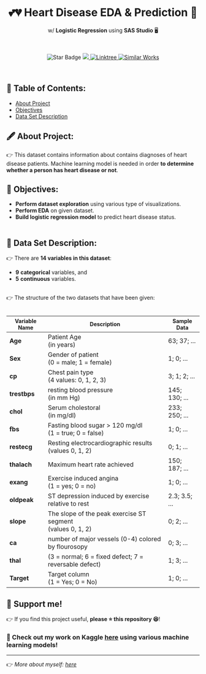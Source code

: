 <h1 align="center">💕💔 Heart Disease EDA & Prediction 🔮</h1>
<p align="center">w/ <b>Logistic Regression</b> using <b>SAS Studio</b> 🖥</b></p><br>
<p align="center">
  <img src="https://img.shields.io/static/v1?label=%F0%9F%8C%9F&message=If%20Useful&style=style=flat&color=BC4E99" alt="Star Badge"/>
  <a href="https://www.github.com/caesarmario">
    <img src="https://img.shields.io/github/followers/caesarmario?style=social&link=https://www.github.com/caesarmario" alt"GitHub"/>
  </a>
  <a href="https://linktr.ee/caesarmario_">
    <img src="https://img.shields.io/badge/Follow%20My%20Other%20Works-019875?style=flat&labelColor=019875&link=https:/linktr.ee/caesarmario_" alt="Linktree"/>
  </a>
  <a href="https://www.kaggle.com/code/caesarmario/heart-disease-eda-prediction">
    <img src="https://img.shields.io/badge/-Similar%20Works%20on%20Kaggle-teal?style=flat&logo=kaggle&logoColor=deepblue&link=https://www.kaggle.com/code/caesarmario/heart-disease-eda-prediction" alt="Similar Works"/>
  </a>
</p>
<br>

## 📃 Table of Contents:
  - [About Project](#-about-project)
  - [Objectives](#-objectives)
  - [Data Set Description](#-data-set-description)
<!--
  - [EDA](#-eda)
      - [Data Sets Structure](#-data-sets-structure)
      - [Training Data Set](#-training-data-set)
          - [Univariate](#-univariate---training)
          - [Bivariate](#-bivariate---training)
      - [Testing Data Set](#-testing-data-set)
          - [Univariate](#-univariate---testing)
          - [Bivariate](#-bivariate---testing)
  - [Data Imputation](#-data-imputation)
  - [Logistic Regression Result](#-logistic-regression-result)
      - [Logistic Regression Summary](#-summary-of-logistic-regression)
      - [Model Output](#-logistic-regression-model-output)
      - [Prediction Output](#-prediction-output)
-->

## 🖋 About Project:
👉 This dataset contains information about contains diagnoses of heart disease patients. Machine learning model is needed in order <b>to determine whether a person has heart disease or not</b>.

## 📌 Objectives:
*   <b>Perform dataset exploration</b> using various type of visualizations.
*   <b>Perform EDA</b> on given dataset.
*   <b>Build logistic regression model</b> to predict heart disease status.
<br><br>

## 🧾 Data Set Description:
👉 There are **14 variables in this dataset**:
  - **9** **categorical** variables, and
  - **5** **continuous** variables.
<br>
👉 The structure of the two datasets that have been given: <br><br>
<table style="width:100%">
  <thead>
    <tr>
      <th style="text-align:center; font-weight: bold; font-size:14px">Variable Name</th>
      <th style="text-align:center; font-weight: bold; font-size:14px">Description</th>
      <th style="text-align:center; font-weight: bold; font-size:14px">Sample Data</th>
    </tr>
  </thead>
  <tbody>
  <tr>
    <td><b>Age</b></td>
    <td>Patient Age <br> (in years)</td>
    <td>63; 37; ...</td>
  </tr>
  <tr>
    <td><b>Sex</b></td>
    <td>Gender of patient <br> (0 = male; 1 = female)</td>
    <td>1; 0; ...</td>
  </tr>
  <tr>
    <td><b>cp</b></td>
    <td>Chest pain type <br> (4 values: 0, 1, 2, 3)</td>
    <td>3; 1; 2; ...</td>
  </tr>
  <tr>
    <td><b>trestbps</b></td>
    <td>resting blood pressure  <br> (in mm Hg)</td>
    <td>145; 130; ...</td>
  </tr>
  <tr>
    <td><b>chol</b></td>
    <td>Serum cholestoral <br> (in mg/dl)</td>
    <td>233; 250; ...</td>
  </tr>
  <tr>
    <td><b>fbs</b></td>
    <td>Fasting blood sugar &gt; 120 mg/dl <br> (1 = true; 0 = false) </td>
    <td>1; 0; ...</td>
  </tr>
  <tr>
    <td><b>restecg</b></td>
    <td>Resting electrocardiographic results <br> (values 0, 1, 2) </td>
    <td>0; 1; ...</td>
  </tr>
  <tr>
    <td><b>thalach</b></td>
    <td>Maximum heart rate achieved </td>
    <td>150; 187; ...</td>
  </tr>
  <tr>
    <td><b>exang</b></td>
    <td>Exercise induced angina <br> (1 = yes; 0 = no) </td>
    <td>1; 0; ...</td>
  </tr>
  <tr>
    <td><b>oldpeak</b></td>
    <td>ST depression induced by exercise relative to rest</td>
    <td>2.3; 3.5; ...</td>
  </tr>
  <tr>
    <td><b>slope</b></td>
    <td>The slope of the peak exercise ST segment<br> (values 0, 1, 2) </td>
    <td>0; 2; ...</td>
  </tr>
  <tr>
    <td><b>ca</b></td>
    <td>number of major vessels (0-4) colored by flourosopy </td>
    <td>0; 3; ...</td>
  </tr>
  <tr>
    <td><b>thal</b></td>
    <td>(3 = normal; 6 = fixed defect; 7 = reversable defect)</td>
    <td>1; 3; ...</td>
  </tr>
  <tr>
    <td><b>Target</b></td>
    <td>Target column<br> (1 = Yes; 0 = No) </td>
    <td>1; 0; ...</td>
  </tr>
</tbody>
</table>

<!--
## 📊 EDA:
### 🏛 Data Sets Structure:
![](X)

### ⚙ Training Data Set
#### ▶ Univariate - Training:
*   GENDER <br>
![GENDER](https://github.com/caesarmario/loan-prediction-SAS-studio/blob/main/Screenshot/Training/Univariate/Training_Univariate_Gender.png)<br>
    - **13 LFI customers had an unidentified gender** due to missing values in the dataset.
    - Furthermore, the dataset has an **uneven distribution between male and female loan applicants**, with the percentage of male applicants is 81.36% (489 male applicants).
    - In comparison, the percentage of female applicants is only 18.64% (112 female applicants)
<br><br>

*   MARITAL_STATUS <br>
![MARITAL_STATUS](https://github.com/caesarmario/loan-prediction-SAS-studio/blob/main/Screenshot/Training/Univariate/Training_Univariate_MaritalStatus.png)<br>
    - **Three loan applicants** in the training dataset **had an unknown marital status** due to missing values.
    - The dataset has an **uneven distribution between married and not married loan applicants**, with the percentage of married applicants is 65.14% (398 married applicants).
    - In comparison, the percentage of not married applicants is only 34.86% (213 not married applicants)
<br><br>

*   FAMILY_MEMBERS <br>
![FAMILY_MEMBERS](https://github.com/caesarmario/loan-prediction-SAS-studio/blob/main/Screenshot/Training/Univariate/Training_Univariate_FamilyMembers.png)<br>
    - **15 loan applicants in the training dataset had an unidentified number of family members** due to missing values.
    - As many as 57.6% (345 applicants) have 0 family members, 17.03% (102 applicants) have one family member.
    - Moreover, as many as 16.86% (101 applicants) have two family members.
    - 8.51% (51 applicants) have three or more family members.
<br><br>

*   QUALIFICATION <br>
![QUALIFICATION](https://github.com/caesarmario/loan-prediction-SAS-studio/blob/main/Screenshot/Training/Univariate/Training_Univariate_Qualification.png)<br>
    - **There are no missing values** or no applicants with unidentified qualifications in the dataset.
    - The dataset has an uneven distribution between graduated and under graduated applicants, with the percentage of graduated applicants is 78.18% (480 graduated applicants).
    - In comparison, the percentage of under graduated applicants is only 21.82% (134 under graduated applicants).
<br><br>

*   EMPLOYMENT <br>
![EMPLOYMENT](https://github.com/caesarmario/loan-prediction-SAS-studio/blob/main/Screenshot/Training/Univariate/Training_Univariate_Employment.png)<br>
    - **32 loan applicants in the training dataset had an unknown employment status** due to missing values.
    - The dataset has an **uneven distribution between yes (employed) and no (unemployed) loan applicants**, with the percentage of no (unemployed) applicants is 85.91% (500 unemployed applicants).
    - While the percentage of not yes (employed) applicants is only 14.09% (82 employed applicants).
<br><br>

*   LOAN_HISTORY <br>
![LOAN_HISTORY](https://github.com/caesarmario/loan-prediction-SAS-studio/blob/main/Screenshot/Training/Univariate/Training_Univariate_LoanHistory.png)<br>
    - **50 loan applicants in the training dataset had an unidentified history of loan applicants** due to missing values.
    - As many as 57.6% (345 applicants) have 0 family members, 17.03% (102 applicants) have one family member.
    - Moreover, as many as 16.86% (101 applicants) have two family members.
    - 8.51% (51 applicants) have three or more family members.
<br><br>

*   LOAN_LOCATION <br>
![LOAN_LOCATION](https://github.com/caesarmario/loan-prediction-SAS-studio/blob/main/Screenshot/Training/Univariate/Training_Univariate_LoanLocation.png)<br>
    - **There are no missing values or no applicants with unidentified qualifications** in the dataset.
    - As many as 32.9% (202 applicants) live in the city, 37.95% (233 applicants) live in the town. 
    - Moreover, as many as 29.15% (179 applicants) live in the village
<br><br>

*   LOAN_APPROVAL_STATUS <br>
![LOAN_APPROVAL_STATUS](https://github.com/caesarmario/loan-prediction-SAS-studio/blob/main/Screenshot/Training/Univariate/Training_Univariate_LoanApprovalStatus.png)<br>
    - **There are no missing values or no applicants that had unidentified loan approval status** in the dataset.
    - The dataset has an uneven distribution between approved loans (Y) and rejected loans (N), with the percentage of the approved loan (Y) is 68.73% (422 applicants).
    - The percentage of the rejected loan (N) is 31.27% (192 applicants).
<br><br>

*   CANDIDATE_INCOME <br>
![CANDIDATE_INCOME](https://github.com/caesarmario/loan-prediction-SAS-studio/blob/main/Screenshot/Training/Univariate/Training_Univariate_CandidateIncome.png)<br>
    - It can be seen that there are no missing values or no applicants that had unidentified income in the dataset
    - Both the histogram, mean and median values indicate that the data distribution for this variable is positively skewed, with the median 3,812.5 and mean 5,403.46
    - Based on the standard deviation, mean, and maximum value, it can be determined that this variable contains extreme outliers because the maximum value is greater than the (mean + 3x standard deviation) value.
<br><br>

*   GUARANTEE_INCOME <br>
![GUARANTEE_INCOME](https://github.com/caesarmario/loan-prediction-SAS-studio/blob/main/Screenshot/Training/Univariate/Training_Univariate_GuaranteeIncome.png)<br>
    - There are no missing values or no applicants that had unidentified guarantee income in the dataset.
    - Both the histogram, mean and median values indicate that the data distribution for this variable is positively skewed, with the median 1188.50 and mean 1621.25
    - Based on the standard deviation, mean, and maximum value, it can be determined that this variable contains extreme outliers because the maximum value is greater than the (mean + 3x standard deviation) value.
<br><br>

*   LOAN_AMOUNT <br>
![LOAN_AMOUNT](https://github.com/caesarmario/loan-prediction-SAS-studio/blob/main/Screenshot/Training/Univariate/Training_Univariate_LoanAmount.png)<br>
    - There are 22 missing values.
    - Both the histogram, mean and median values indicate that the data distribution for this variable is positively skewed, with the median 128 and mean 146.4121622
<br><br>

*   LOAN_DURATION <br>
![LOAN_DURATION](https://github.com/caesarmario/loan-prediction-SAS-studio/blob/main/Screenshot/Training/Univariate/Training_Univariate_LoanDuration.png)<br>
    - It can be seen that **there are 14 missing values**.
    - Both the histogram, mean and median values indicate that the data distribution for this variable is positively skewed, with the median 360 and mean 342
<br><br>

#### ▶ Bivariate - Training:
*   GENDER - MARITAL_STATUS <br>
![GENDER - MARITAL_STATUS](https://github.com/caesarmario/loan-prediction-SAS-studio/blob/main/Screenshot/Training/Bivariate/Training_Bivariate_Gender_MaritalStatus.png)<br>
    - Most male applicants are already married (92.01%). In contrast, the majority of female applicants are not yet married (38.01%).
    - The percentage of female applicants who are already married is only 7.99%, while the percentage of male applicants who are not yet married is 61.90%.
    - There are 16 missing data due to three missing values for married status and thirteen missing values for gender.
<br><br>

*   FAMILY_MEMBERS - QUALIFICATION <br>
![FAMILY_MEMBERS - QUALIFICATION](https://github.com/caesarmario/loan-prediction-SAS-studio/blob/main/Screenshot/Training/Bivariate/Training_Bivariate_FamilyMembers_Qualification.png)<br>
    - The majority of loan applicants who are graduates do not have any family members (58.64%).
    - Most loan applicants who are undergraduates do not have any family members (53.85%).
    - Graduates with one family member are 17.27%, while undergraduates with one family member are 16.15%.
    - The percentage of graduates with two family members is 16.42%, while undergraduates with two family members are 18.46%.
    - The percentage of graduates with three or more family members is 7.68%, while undergraduates with three or more family members are 11.54%.
    - There are 15 missing values; this is since there are 15 missing data for family members but no missing value for qualification.
<br><br>

*   EMPLOYMENT - LOAN_HISTORY <br>
![EMPLOYMENT - LOAN_HISTORY](https://github.com/caesarmario/loan-prediction-SAS-studio/blob/main/Screenshot/Training/Bivariate/Training_Bivariate_Employment_LoanHistory.png)<br>
    - It can be seen that 86% of unemployed loan applicants have good loan history.
    - The loan applicants who are also unemployed have bad loan history with a percentage of 86.36%.
    - It can be seen that the percentage of applicants that are employed and have bad loan history is 13.64%, and the percentage of applicants that are employed and have good loan history is 14.00%. 
    - There are 76 missing values because there are 32 missing values in employment, 50 missing values in loan history, and the remaining missing values for employment and loan history.
<br><br>

*   LOAN_LOCATION - LOAN_APPROVAL_STATUS <br>
![LOAN_LOCATION - LOAN_APPROVAL_STATUS](https://github.com/caesarmario/loan-prediction-SAS-studio/blob/main/Screenshot/Training/Bivariate/Training_Bivariate_LoanLocation_LoanApprovalStatus.png)<br>
    - Most loan applications that got rejected belong to applicants from cities and villages, with both percentages being 35.94%.
    - It can be seen that the percentages of rejected loan applications from towns are lower than loan applications from cities and villages (28.13%).
    - It can be seen that most loan applications that got accepted are from a town with a percentage of 42.42%.
    - It can be seen that the percentage of approved loan applications from the city is 31.52% and from the village is 26.07%.
    - It can be seen that there are no missing values from the loan location variable and the loan approval status variable.
<br><br>

*   GENDER - LOAN_APPROVAL_STATUS <br>
![GENDER - LOAN_APPROVAL_STATUS](https://github.com/caesarmario/loan-prediction-SAS-studio/blob/main/Screenshot/Training/Bivariate/Training_Bivariate_Gender_LoanApprovalStatus.png)<br>
    - It can be seen that the majority of approved loan applications comes from male applicants, with a percentage of 81.88%.
    - It can also be seen that most rejected loan applications come from male applicants, with 80.21%.
    - The percentage of female applicants with approved loan applications is 18.12%. The percentage of female applicants with rejected loan applications is 19.79%
    - There are 13 missing values, with 13 missing values in the gender variable and none in loan approval status.
<br><br>

*   LOAN_APPROVAL_STATUS - CANDIDATE_INCOME <br>
![LOAN_APPROVAL_STATUS - CANDIDATE_INCOME](https://github.com/caesarmario/loan-prediction-SAS-studio/blob/main/Screenshot/Training/Bivariate/Training_Bivariate_LoanApprovalStatus_CandidateIncome.png)<br>
    - It can be seen from the box plot that there are lots of outliers in candidate income.
    - For both box plots, it can be seen that the distribution is positively skewed because the median value is closer to the lower quartile.
    - The table shows that both maximum values for approved and rejected loan applications are more significant than the mean value, indicating extreme outliers in the dataset.
<br><br>

*   LOAN_APPROVAL_STATUS - GUARANTEE_INCOME <br>
![LOAN_APPROVAL_STATUS - GUARANTEE_INCOME](https://github.com/caesarmario/loan-prediction-SAS-studio/blob/main/Screenshot/Training/Bivariate/Training_Bivariate_LoanApprovalStatus_GuaranteeIncome.png)<br>
    - It can be seen from the box plot that there are lots of outliers in guarantee income
    - For rejected loan applications box plots, it can be seen that the distribution is positively skewed because the median value is closer to the lower quartile.
    - For the approved loan applications box plot, it can be seen that the distribution is slightly negatively skewed because the median value is slightly closer to the top quartile.
    - Both maximum values for approved and rejected loan applications are more significant than the mean value, indicating extreme outliers in the dataset
<br><br>

*   LOAN_APPROVAL_STATUS - LOAN_AMOUNT <br>
![LOAN_APPROVAL_STATUS - LOAN_AMOUNT](https://github.com/caesarmario/loan-prediction-SAS-studio/blob/main/Screenshot/Training/Bivariate/Training_Bivariate_LoanApprovalStatus_LoanAmount.png)<br>
    - It can be seen from the box plot that there are lots of outliers in the loan amount.
    - For both loan applications box plots, it can be seen that the distribution is slightly positively skewed because the median value is slightly closer to the lower quartile.
    - The table shows that both maximum values for approved and rejected loan applications are more significant than the mean value, indicating extreme outliers in the dataset.
<br><br>

*   CANDIDATE_INCOME - GUARANTEE_INCOME <br>
![CANDIDATE_INCOME - GUARANTEE_INCOME](https://github.com/caesarmario/loan-prediction-SAS-studio/blob/main/Screenshot/Training/Bivariate/Training_Bivariate_CandidateIncome_GuaranteeIncome.png)<br>
    - It can be seen that from the tables and scatter plot that there is a negative correlation with -0.11660.
    - The correlation coefficient is significant at the 95 per cent confidence interval, as it has a p-value of 0.0038, indicating that it holds for the whole population.
<br><br>

*   LOAN_AMOUNT - LOAN_DURATION <br>
![LOAN_AMOUNT - LOAN_DURATION](https://github.com/caesarmario/loan-prediction-SAS-studio/blob/main/Screenshot/Training/Bivariate/Training_Bivariate_LoanAmount_LoanDuration.png)<br>
    - It can be seen that from the tables and scatter plot that there is a positive correlation between candidate income and guarantee income 0.03945.
    - This correlation coefficient between loan amount and loan duration is not significant at the 95 per cent confidence interval (p-value = 0.3438).
<br><br>

### ⚒ Testing Data Set
#### ▶ Univariate - Testing:
*   GENDER <br>
![GENDER](https://github.com/caesarmario/loan-prediction-SAS-studio/blob/main/Screenshot/Testing/Univariate/Testing_Univariate_Gender.png)<br>
    - **11 LFI customers had an unidentified gender** due to missing values in the dataset.
    - The dataset has an **uneven distribution between male and female loan applicants**, with the percentage of male applicants is 80.34% (286 male applicants) and the percentage of female applicants is only 19.66% (70 female applicants).
<br><br>

*   MARITAL_STATUS <br>
![MARITAL_STATUS](https://github.com/caesarmario/loan-prediction-SAS-studio/blob/main/Screenshot/Testing/Univariate/Testing_Univariate_MaritalStatus.png)<br>
    - There are no missing values.
    - The dataset has an uneven distribution between married and not married loan applicants, with the percentage of married applicants is 63.49% (233 married applicants) and the percentage of not married applicants is only 36.51% (134 not married applicants).
<br><br>

*   FAMILY_MEMBERS <br>
![FAMILY_MEMBERS](https://github.com/caesarmario/loan-prediction-SAS-studio/blob/main/Screenshot/Testing/Univariate/Testing_Univariate_FamilyMembers.png)<br>
    - **10 loan applicants in the testing dataset had an unidentified number of family members** due to missing values.
    - As many as 56.02% (200 applicants) have 0 family members, 16.25% (58 applicants) have one family member, 16.53% (59 applicants) have two family members, and 11.20% (40 applicants) have three or more family members.
<br><br>

*   QUALIFICATION <br>
![QUALIFICATION](https://github.com/caesarmario/loan-prediction-SAS-studio/blob/main/Screenshot/Testing/Univariate/Testing_Univariate_Qualification.png)<br>
    - **There are no missing values or no applicants with unidentified qualifications** in the dataset.
    - The dataset has an uneven distribution between graduated and under graduated applicants, with the percentage of graduated applicants is 77.11% (283 graduated applicants).
    - The percentage of under graduated applicants is only 22.89% (84 under graduated applicants).
<br><br>

*   EMPLOYMENT <br>
![EMPLOYMENT](https://github.com/caesarmario/loan-prediction-SAS-studio/blob/main/Screenshot/Testing/Univariate/Testing_Univariate_Employment.png)<br>
    - **23 loan applicants in the training dataset had an unknown employment status** due to missing values.
    - The dataset has an uneven distribution between yes (employed) and no (unemployed) loan applicants, with the percentage of no (unemployed) applicants is 89.24% (307 unemployed applicants) while the percentage of not yes (employed) applicants is only 10.76% (37 employed applicants).
<br><br>

*   LOAN_HISTORY <br>
![LOAN_HISTORY](https://github.com/caesarmario/loan-prediction-SAS-studio/blob/main/Screenshot/Testing/Univariate/Testing_Univariate_LoanHistory.png)<br>
    - **29 loan applicants in the training dataset had an unidentified history of loan applicants** due to missing values.
    - The dataset has an uneven distribution between an applicant that has good loan history (1) and an applicant that has bad loan history (0), with the percentage of applicants that have bad loan history (0) is only 17.46% (59 applicants).
    - The percentage of applicants with good loan history (1) is 82.54% (279 applicants).
<br><br>

*   LOAN_LOCATION <br>
![LOAN_LOCATION](https://github.com/caesarmario/loan-prediction-SAS-studio/blob/main/Screenshot/Testing/Univariate/Testing_Univariate_LoanLocation.png)<br>
    - There are no missing values or applicants with unidentified loan locations in the dataset.
    - As many as 38.15% (140 applicants) live in the city, 31.61% (116 applicants) live in the town, and 30.25% (111 applicants) live in the village.
<br><br>

*   CANDIDATE_INCOME <br>
![CANDIDATE_INCOME](https://github.com/caesarmario/loan-prediction-SAS-studio/blob/main/Screenshot/Testing/Univariate/Testing_Univariate_CandidateIncome.png)<br>
    - It can be seen that there are no missing values or no applicants that had unidentified income in the dataset
    - Both the histogram, mean and median values indicate that the data distribution for this variable is positively skewed, with the median 3,786 and mean 4,805.6.
<br><br>

*   GUARANTEE_INCOME <br>
![GUARANTEE_INCOME](https://github.com/caesarmario/loan-prediction-SAS-studio/blob/main/Screenshot/Testing/Univariate/Testing_Univariate_GuaranteeIncome.png)<br>
    - It can be seen that there are no missing values or no applicants that had unidentified guarantee income in the dataset.
    - Both the histogram, mean and median values indicate that the data distribution for this variable is positively skewed, with the median 1025 and mean 1569.58.
<br><br>

*   LOAN_AMOUNT <br>
![LOAN_AMOUNT](https://github.com/caesarmario/loan-prediction-SAS-studio/blob/main/Screenshot/Testing/Univariate/Testing_Univariate_LoanAmount.png)<br>
    - It can be seen that there are five missing values.
    - Both the histogram, mean and median values indicate that the data distribution for this variable is positively skewed, with the median 125 and mean 136.1325967.
<br><br>

*   LOAN_DURATION <br>
![LOAN_DURATION](https://github.com/caesarmario/loan-prediction-SAS-studio/blob/main/Screenshot/Testing/Univariate/Testing_Univariate_LoanDuration.png)<br>
    - It can be seen that there are six missing values.
    - Both the histogram, mean and median values indicate that the data distribution for this variable is positively skewed, with the median 360 and mean 342.5373961.
<br><br>


#### ▶ Bivariate - Testing:
*   GENDER - MARITAL_STATUS <br>
![GENDER - MARITAL_STATUS](https://github.com/caesarmario/loan-prediction-SAS-studio/blob/main/Screenshot/Testing/Bivariate/Testing_Bivariate_Gender_MaritalStatus.png)<br>
    - It can be seen that in both the frequency table and the mosaic plot, the majority of male applicants are already married (88.70%), while the majority of female applicants are not yet married (34.92%).
    - The percentage of female applicants who are already married is only 11.30%, while the percentage of male applicants who are not yet married is 65.08%.
    - There are 11 missing data due to 11 missing values for gender
<br><br>

*   FAMILY_MEMBERS - QUALIFICATION <br>
![FAMILY_MEMBERS - QUALIFICATION](https://github.com/caesarmario/loan-prediction-SAS-studio/blob/main/Screenshot/Testing/Bivariate/Testing_Bivariate_FamilyMembers_Qualification.png)<br>
    - It can be seen that the majority of loan applicants who are graduates do not have any family members (58.39%).
    - Most loan applicants who are undergraduates do not have any family members (48.19%).
    - Graduates with one family member are 17.15%, while undergraduates with one family member are 13.25%.
    - The percentage of graduates with two family members is 14.96%, while undergraduates with two family members are 21.69%.
    - The percentage of graduates with three or more family members is 9.49%, while undergraduates with three or more family members are 16.87%.
    - There are ten missing values, since there are ten missing data for family members, but no missing value for qualification.
<br><br>

*   EMPLOYMENT - LOAN_HISTORY <br>
![EMPLOYMENT - LOAN_HISTORY](https://github.com/caesarmario/loan-prediction-SAS-studio/blob/main/Screenshot/Testing/Bivariate/Testing_Bivariate_Employment_LoanHistory.png)<br>
    - It can be seen that 87.59% of unemployed loan applicants have good loan history. The loan applicants who are also unemployed have a bad loan history with 96%.
    - It can be seen that the percentage of applicants that are employed and have bad loan history is 4%, and the percentage of applicants that are employed and have good loan history is 12.41%.
    - There are 51 missing values because there are 23 missing values in employment and 28 missing values in loan history.
<br><br>

*   GENDER - QUALIFICATION <br>
![GENDER - QUALIFICATION](https://github.com/caesarmario/loan-prediction-SAS-studio/blob/main/Screenshot/Testing/Bivariate/Testing_Bivariate_Gender_Qualification.png)<br>
    - It can be seen that most male undergraduate loan applicants are higher than graduate male loan applicants.
    - Undergraduate males have a percentage of 82.50%, while male graduates have a percentage of 79.71%.
    - Graduate women have a percentage of 20.29%, while undergraduate women have a percentage of 17.50%.
    - It can be seen that there are 11 missing values from the gender variable and 0 missing values in the qualification variable.
<br><br>

*   GENDER - LOAN_LOCATION <br>
![GENDER - LOAN_LOCATION](https://github.com/caesarmario/loan-prediction-SAS-studio/blob/main/Screenshot/Testing/Bivariate/Testing_Bivariate_Gender_LoanLocation.png)<br>
    - It can be seen that most male applicants come from the village with a percentage of 83.33%.
    - Male applicants come from the city, only 81.75% and male applicants come from town are 75.68%.
    - The majority of female applicants come from a town with a percentage of 24.32%.
    - Female applicants from the city are only 18.25%, female applicants from the village are only 16.67%.
    - There are 11 missing values, with 11 missing values in the gender variable and none in loan approval status.
<br><br>

*   FAMILY_MEMBERS - LOAN_LOCATION<br>
![FAMILY_MEMBERS - LOAN_LOCATION](https://github.com/caesarmario/loan-prediction-SAS-studio/blob/main/Screenshot/Testing/Bivariate/Testing_Bivariate_FamilyMembers_LoanLocation.png)<br>
    - It can be seen that the majority of applicants who do not have family members come from villages with a percentage of 57.27%.
    - Applicants who do not have family members from the town have 55.86%, and those from the city have a percentage of 55.15%.
    - Applicants who have one family members majority come from a town with a percentage of 18.02%.
    - Applicants with one family member from the village have a percentage of 16.36%, and those from the city have 14.71%.
    - Applicants who have two family members majority come from villages with a percentage of 20%.
    - Applicants with two family members from the city have a percentage of 16.16%, and those from the city have 13.51%.
    - Applicants who have three or more family members majority come from cities with a percentage of 13.97%.
    - Applicants with three or more family members from the town have a percentage of 12.61%, and those from villages have a percentage of 6.36%.
    - There are ten missing values with ten missing values in the family members variable and none in loan location.
<br><br>

*   GENDER - CANDIDATE_INCOME <br>
![GENDER - CANDIDATE_INCOME](https://github.com/caesarmario/loan-prediction-SAS-studio/blob/main/Screenshot/Testing/Bivariate/Testing_Bivariate_Gender_CandidateIncome.png)<br>
    - It can be seen from the box plot that there are lots of outliers in candidate income.
    - It can be seen that candidate income for male are much higher (mean = 4932.86) compare to female (mean = 4163.60).
    - For both box plots, it can be seen that the distribution is positively skewed because the median value is closer to the lower quartile.
    - Both maximum values for female and male applicants are more significant than the mean value, indicating extreme outliers in the dataset.
<br><br>

*   MARITAL_STATUS - GUARANTEE_INCOME <br>
![MARITAL_STATUS - GUARANTEE_INCOME](https://github.com/caesarmario/loan-prediction-SAS-studio/blob/main/Screenshot/Testing/Bivariate/Testing_Bivariate_MaritalStatus_GuaranteeIncome.png)<br>
    - It can be seen from the box plot that there are lots of outliers in guarantee income.
    - The guaranteed income is higher for married applicants (mean = 1627.12) than unmarried applicants (mean = 1459.53).
    - For not married applicants box plots, it can be seen that the distribution is positively skewed because the median value is closer to the lower quartile.
    - For the married applicant's box plot, it can be seen that the distribution is slightly negatively skewed because the median value is slightly closer to the top quartile.
    - Both maximum values for married and unmarried applicants are more significant than the mean value, indicating extreme outliers in the dataset.
<br><br>

*   EMPLOYMENT - LOAN_AMOUNT <br>
![EMPLOYMENT - LOAN_AMOUNT](https://github.com/caesarmario/loan-prediction-SAS-studio/blob/main/Screenshot/Testing/Bivariate/Testing_Bivariate_Employment_LoanAmount.png)<br>
    - It can be seen from the box plot that there are lots of outliers in the loan amount.
    - The loan amount is more significant for employed applicants (mean = 150.1891892) than for unemployed applicants (mean = 133.7218543).
    - It can be seen that the distribution is slightly positively skewed because the median value is slightly closer to the lower quartile.
    - Both maximum values for employed and unemployed applicants are more significant than the mean value, indicating extreme outliers in the dataset.
<br><br>

*   CANDIDATE_INCOME - GUARANTEE_INCOME <br>
![CANDIDATE_INCOME - GUARANTEE_INCOME](https://github.com/caesarmario/loan-prediction-SAS-studio/blob/main/Screenshot/Testing/Bivariate/Testing_Bivariate_CandidateIncome_GuaranteeIncome.png)<br>
    - It can be seen that from the tables and scatter plot that there is a negative correlation between candidate income and guarantee income with -0.11033.
    - This correlation coefficient is significant at the 95 per cent confidence interval, as it has a p-value of 0.0346.
<br><br>

*   LOAN_AMOUNT - LOAN_DURATION <br>
![LOAN_AMOUNT - LOAN_DURATION](https://github.com/caesarmario/loan-prediction-SAS-studio/blob/main/Screenshot/Testing/Bivariate/Testing_Bivariate_LoanAmount_LoanDuration.png)<br>
    - It can be seen that from the tables and scatter plot that there is a positive correlation between candidate income and guarantee income 0.09495.
    - The correlation coefficient is not significant at the 95 per cent confidence interval, with a p-value of 0.0736.
<br><br>

*   CANDIDATE_INCOME - LOAN_DURATION <br>
![CANDIDATE_INCOME - LOAN_DURATION](https://github.com/caesarmario/loan-prediction-SAS-studio/blob/main/Screenshot/Testing/Bivariate/Testing_Bivariate_CandidateIncome_LoanDuration.png)<br>
    - It can be seen that from the tables and scatter plot that there is a positive correlation between candidate income and loan duration 0.02325.
    - The correlation coefficient is not significant at the 95 per cent confidence interval, with a p-value of 0.6598.
<br><br>
[![](https://img.shields.io/badge/back%20to%20top-%E2%86%A9-blue)](#-table-of-contents)
<br><br>

## 🛠 Data Imputation:
👉 The data imputation will be described as follows: <br>
<table>
<thead>
  <tr>
    <th rowspan="7"><b>Training</b></th>
    <th rowspan="5"><i>Mode</i></th>
    <th>Gender</th>
  </tr>
  <tr>
    <th>Family Members</th>
  </tr>
  <tr>
    <th>Marital Status</th>
  </tr>
  <tr>
    <th>Employment</th>
  </tr>
  <tr>
    <th>Loan History</th>
  </tr>
  <tr>
    <th rowspan="2"><i>Mean</i></th>
    <th>Loan Amount</th>
  </tr>
  <tr>
    <th>Loan Duration</th>
  </tr>
</thead>
<tbody>
  <tr>
    <td rowspan="6"><b>Testing</b></td>
    <td rowspan="4"><i>Mode</i></td>
    <td>Gender</td>
  </tr>
  <tr>
    <td>Family Members</td>
  </tr>
  <tr>
    <td>Employment</td>
  </tr>
  <tr>
    <td>Loan History</td>
  </tr>
  <tr>
    <td rowspan="2"><i>Mean</i></td>
    <td>Loan Amount</td>
  </tr>
  <tr>
    <td>Loan Duration</td>
  </tr>
</tbody>
</table><br>

👉 Summary: all the **categorical variables** will be imputed using **mode**, while all the **continuous variables** will be imputed using **mean**.
<br><br>
[![](https://img.shields.io/badge/back%20to%20top-%E2%86%A9-blue)](#-table-of-contents)
<br><br>

## 👨‍💻 Logistic Regression Result:
### ▶ Summary of Logistic Regression:
![LR - 1](https://github.com/caesarmario/loan-prediction-SAS-studio/blob/main/Screenshot/Logistic%20Regression%20Output%20-%201.png)<br>
    👉 The dataset on which the model was built has been correctly cleaned. <br>
    👉 There are no more missing values (the number of observations reads and used is the same enabling the model to use every observation in the dataset). <br>
    👉 The response profile reveals a highly unbalanced percentage between the two classes within the dependent variable, loan approval status, with a ratio of about 1:2 between N and Y. <br>
![LR - 2](https://github.com/caesarmario/loan-prediction-SAS-studio/blob/main/Screenshot/Logistic%20Regression%20Output%20-%202.png)<br>
    👉 The Convergence Status of the Model is “Satisfied,” and the AIC value is smaller than SC. <br>
    👉 These two examples demonstrate that the Logistic Regression Model is an effective predictor. <br>
![LR - 3](https://github.com/caesarmario/loan-prediction-SAS-studio/blob/main/Screenshot/Logistic%20Regression%20Output%20-%203.png)<br>
    👉 It can be seen that marital status, loan history, and loan location has a significant correlation to loan approval status since the p-value is less than 0.05. <br>
![LR - 4](https://github.com/caesarmario/loan-prediction-SAS-studio/blob/main/Screenshot/Logistic%20Regression%20Output%20-%204.png)<br>
    👉 The p-value column “Pr > ChiSq” indicates that not all variables in the model are significant. <br>
    👉 A p-value of less than 0.05 indicates that the variable significantly affects loan approval status variation. <br>
    👉 Loan location and marital status impact loan approval choices. <br>
    👉 It can be observed that work status and gender have little impact on loan approval results. <br>

### ▶ Logistic Regression Model Output:
![LR Model Output](https://github.com/caesarmario/loan-prediction-SAS-studio/blob/main/Screenshot/Logistic%20Regression%20Model%20Output.png)<br>
    👉 There are extra columns at the end of the dataset and the standard variables. <br>
    👉 Each column contains an estimated result from the model together with the estimated probability. <br>
    
### ⚠ Prediction Output:
![Prediction Output](https://github.com/caesarmario/loan-prediction-SAS-studio/blob/main/Screenshot/Prediction%20Output.png)<br>
    👉 There is 1 new column showing the results of the status prediction output from the loan approval. <br>
    👉 In addition, in addition to the new column that has been created, there is a probability of the loan application being rejected (N) and a probability of the loan application being accepted (Y).
<br><br>
[![](https://img.shields.io/badge/back%20to%20top-%E2%86%A9-blue)](#-table-of-contents)
<br><br>
-->
## 🙌 Support me!

👉 If you find this project useful, **please ⭐ this repository 😆**!
### 🎈 Check out my work on Kaggle [here](https://www.kaggle.com/code/caesarmario/heart-disease-eda-prediction) using **various machine learning models**!
---

👉 _More about myself: <a href="https://linktr.ee/caesarmario_"> here </a>_
